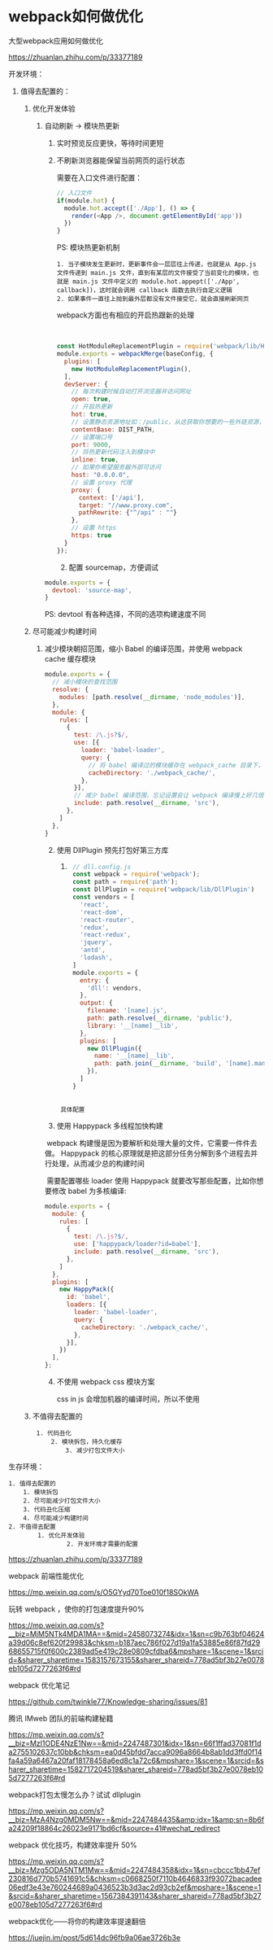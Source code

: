 # webpack如何做优化



大型webpack应用如何做优化

https://zhuanlan.zhihu.com/p/33377189

开发环境：

 1. 值得去配置的：

     1. 优化开发体验

         1. 自动刷新 -> 模块热更新

             1. 实时预览反应更快，等待时间更短

             2. 不刷新浏览器能保留当前网页的运行状态

                需要在入口文件进行配置：

                ```javascript
                // 入口文件 
                if(module.hot) {
                  module.hot.accept(['./App'], () => {
                    render(<App />, document.getElementById('app'))
                  })
                }
                ```

                PS: 模块热更新机制

                	1. 当子模块发生更新时，更新事件会一层层往上传递，也就是从 App.js 文件传递到 main.js 文件，直到有某层的文件接受了当前变化的模块，也就是 main.js 文件中定义的 module.hot.appept(['./App', callback])，这时就会调用 callback 函数去执行自定义逻辑
                 	2. 如果事件一直往上抛到最外层都没有文件接受它，就会直接刷新网页

                webpack方面也有相应的开启热跟新的处理

                ​	

                ```javascript
                const HotModuleReplacementPlugin = require('webpack/lib/HotModuleReplacementPlugin');
                module.exports = webpackMerge(baseConfig, {
                  plugins: [
                    new HotModuleReplacementPlugin(),
                  ],
                  devServer: {
                    // 每次构建时候自动打开浏览器并访问网址
                    open: true,
                    // 开启热更新
                    hot: true,
                    // 设置静态资源地址如：/public，从这获取你想要的一些外链资源，图片。
                    contentBase: DIST_PATH,
                    // 设置端口号
                    port: 9000,
                    // 将热更新代码注入到模块中
                    inline: true,
                    // 如果你希望服务器外部可访问
                    host: "0.0.0.0",
                    // 设置 proxy 代理
                    proxy: {
                      context: ['/api'],
                      target: "//www.proxy.com",
                      pathRewrite: {"^/api" : ""}
                    },
                    // 设置 https
                    https: true
                  }
                });
                ```

              	2. 配置 sourcemap，方便调试

            ```javascript
            module.exports = {
              devtool: 'source-map',
            }
            ```

            PS: devtool 有各种选择，不同的选项构建速度不同

     2. 尽可能减少构建时间

         1. 减少模块朝招范围，缩小 Babel 的编译范围，并使用 webpack cache 缓存模块

            ```javascript
            module.exports = {
              // 减小模块的查找范围
              resolve: {
                modules: [path.resolve(__dirname, 'node_modules')],
              },
              module: {
                rules: [
                  {
                    test: /\.js?$/,
                    use: [{
                      loader: 'babel-loader',
                      query: {
                        // 将 babel 编译过的模块缓存在 webpack_cache 目录下，下次优先复用
                        cacheDirectory: './webpack_cache/',
                      },
                    }],
                    // 减少 babel 编译范围，忘记设置会让 webpack 编译慢上好几倍
                    include: path.resolve(__dirname, 'src'),
                  },
                ]
              },
            }
            ```

           	2. 使用 DllPlugin 预先打包好第三方库
	
               	1. ```javascript
                  	// dll.config.js
                  	const webpack = require('webpack');
                  	const path = require('path');
                  	const DllPlugin = require('webpack/lib/DllPlugin')
                  	const vendors = [
                  	  'react',
                  	  'react-dom',
                  	  'react-router',
                  	  'redux',
                  	  'react-redux',
                  	  'jquery',
                  	  'antd',
                  	  'lodash',
                  	]
                  	module.exports = {
                  	  entry: {
                  	    'dll': vendors,
                  	  },
                  	  output: {
                  	    filename: '[name].js',
                  	    path: path.resolve(__dirname, 'public'),
                  	    library: '__[name]__lib',
                  	  },
                  	  plugins: [
                  	    new DllPlugin({
                  	      name: '__[name]__lib',
                  	      path: path.join(__dirname, 'build', '[name].manifest.json'),
                  	    }),
                  	  ]
                  	}
               ```
	
            	具体配置
	
           	3. 使用 Happypack 多线程加快构建

            ​	webpack 构建慢是因为要解析和处理大量的文件，它需要一件件去做。 Happypack 的核心原理就是把这部分任务分解到多个进程去并行处理，从而减少总的构建时间

            ​	 需要配置哪些 loader 使用 Happypack 就要改写那些配置，比如你想要修改 babel 为多核编译: 

            ```javascript
            module.exports = {
              module: {
                rules: [
                  {
                    test: /\.js?$/,
                    use: ['happypack/loader?id=babel'],
                    include: path.resolve(__dirname, 'src'),
                  },
                ]
              },
              plugins: [
                new HappyPack({
                  id: 'babel',
                  loaders: [{
                    loader: 'babel-loader',
                    query: {  
                      cacheDirectory: './webpack_cache/',
                    },
                  }],
                })
              ],
            };
            ```

            

           	4. 不使用 webpack css 模块方案

             	css in js 会增加机器的编译时间，所以不使用

	2. 不值得去配置的

        	1. 代码丑化
            	2. 模块拆包，持久化缓存
                	3. 减少打包文件大小

生存环境：

 	1. 值得去配置的
      	1. 模块拆包
      	2. 尽可能减少打包文件大小
      	3. 代码丑化压缩
      	4. 尽可能减少构建时间
	2. 不值得去配置
        	1. 优化开发体验
                  	2. 开发环境才需要的配置



https://zhuanlan.zhihu.com/p/33377189



webpack 前端性能优化

https://mp.weixin.qq.com/s/O5GYyd70Toe010f18SOkWA



玩转 webpack ，使你的打包速度提升90%

https://mp.weixin.qq.com/s?__biz=MjM5NTk4MDA1MA==&mid=2458073274&idx=1&sn=c9b763bf04624a39d06c8ef620f29983&chksm=b187aec786f027d19a1fa53885e86f87fd2968655715f0f600c2389ad5e419c28e0809cfdba6&mpshare=1&scene=1&srcid=&sharer_sharetime=1583157673155&sharer_shareid=778ad5bf3b27e0078eb105d7277263f6#rd





webpack 优化笔记

https://github.com/twinkle77/Knowledge-sharing/issues/81



腾讯 IMweb 团队的前端构建秘籍

https://mp.weixin.qq.com/s?__biz=MzI1ODE4NzE1Nw==&mid=2247487301&idx=1&sn=66f1ffad37081f1da2755102637c10bb&chksm=ea0d45bfdd7acca9096a8664b8ab1dd3ffd0f14fa4a59a6467a20faf18178458a6ed8c1a72c6&mpshare=1&scene=1&srcid=&sharer_sharetime=1582717204519&sharer_shareid=778ad5bf3b27e0078eb105d7277263f6#rd



webpack打包太慢怎么办？试试 dllplugin

https://mp.weixin.qq.com/s?__biz=MzA4Nzg0MDM5Nw==&mid=2247484435&amp;idx=1&amp;sn=8b6fa24209f18864c26023e9171bd6cf&source=41#wechat_redirect



webpack 优化技巧，构建效率提升 50%

https://mp.weixin.qq.com/s?__biz=Mzg5ODA5NTM1Mw==&mid=2247484358&idx=1&sn=cbccc1bb47ef230816d770b5741691c5&chksm=c0668250f7110b4646833f93072bacadee06edf3e43e760244689a0436523b3d3ac2d93cb2ef&mpshare=1&scene=1&srcid=&sharer_sharetime=1567384391143&sharer_shareid=778ad5bf3b27e0078eb105d7277263f6#rd



webpack优化——将你的构建效率提速翻倍

https://juejin.im/post/5d614dc96fb9a06ae3726b3e